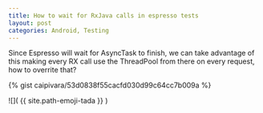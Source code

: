 ```yaml
---
title: How to wait for RxJava calls in espresso tests
layout: post
categories: Android, Testing
---
```


Since Espresso will wait for AsyncTask to finish, we can take advantage of this 
making every RX call use the ThreadPool from there on every request, how to overrite that?

{% gist caipivara/53d0838f55cacfd030d99c64cc7b009a %}

![]( {{ site.path-emoji-tada }} )